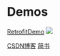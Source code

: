 # Demos

[RetrofitDemo](https://github.com/alidili/Demos/tree/master/RetrofitDemo)	[![](https://img.shields.io/badge/apk%20download-1.93M-green.svg)](https://github.com/alidili/Demos/raw/master/RetrofitDemo/RetrofitDemo.apk)

[CSDN博客]()	[简书]()
